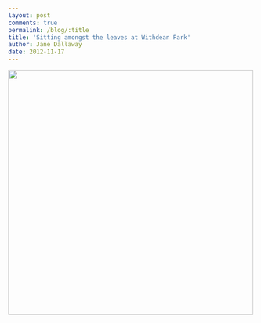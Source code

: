```yaml
---
layout: post
comments: true
permalink: /blog/:title
title: 'Sitting amongst the leaves at Withdean Park'
author: Jane Dallaway
date: 2012-11-17
---
```


<div>
<a href="http://static.skitters.dallaway.com/Qphoto.JPG">
<img width="500" src="http://static.skitters.dallaway.com/Qphoto.JPG.500.JPG" height="500">
</a>
</div>

    
